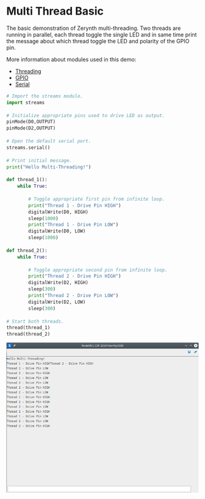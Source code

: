 # Multi Thread Basic

The basic demonstration of Zerynth multi-threading. Two threads are running in parallel, each thread toggle the single LED and in same time print the message about which thread toggle the LED and polarity of the GPIO pin.

More information about modules used in this demo:
- [Threading](/latest/reference/core/stdlib/docs/threading/)
- [GPIO](/latest/reference/guide/docs/vhal/#gpio)
- [Serial](/latest/reference/guide/docs/vhal/#serial)

```python
# Import the streams module.
import streams

# Initialize appropriate pins used to drive LED as output.
pinMode(D0,OUTPUT)
pinMode(D2,OUTPUT)

# Open the default serial port.
streams.serial()

# Print initial message.
print("Hello Multi-Threading!")

def thread_1():
    while True:

        # Toggle appropriate first pin from infinite loop.
        print("Thread 1 - Drive Pin HIGH")
        digitalWrite(D0, HIGH)
        sleep(1000)
        print("Thread 1 - Drive Pin LOW")
        digitalWrite(D0, LOW)
        sleep(1000)

def thread_2():
    while True:

        # Toggle appropriate second pin from infinite loop.
        print("Thread 2 - Drive Pin HIGH")
        digitalWrite(D2, HIGH)
        sleep(300)
        print("Thread 2 - Drive Pin LOW")
        digitalWrite(D2, LOW)
        sleep(300)

# Start both threads.
thread(thread_1)
thread(thread_2)
```
![](img/multi_thread_basic_log.png)

